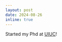 ```yaml
---
layout: post
date: 2024-08-26
inline: true
---
```


Started my Phd at <a href="https://cs.illinois.edu/">UIUC</a>!